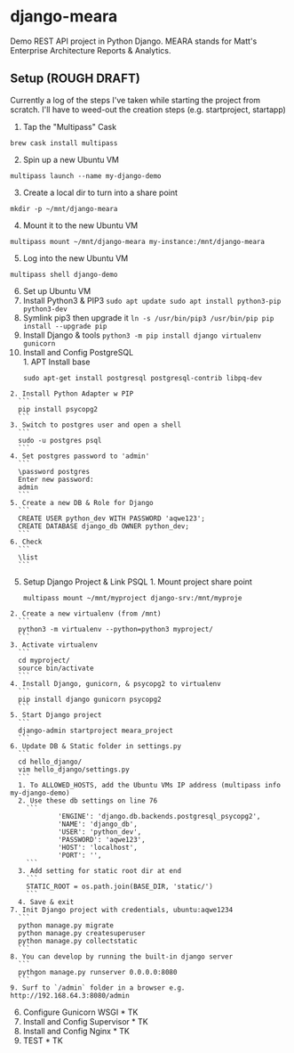 # django-meara
Demo REST API project in Python Django. MEARA stands for Matt's Enterprise Architecture Reports &amp; Analytics.

## Setup (ROUGH DRAFT)
Currently a log of the steps I've taken while starting the project from scratch. I'll have to weed-out the creation steps (e.g. startproject, startapp)

1. Tap the "Multipass" Cask
  ```
  brew cask install multipass
  ```  
2. Spin up a new Ubuntu VM
  ```
  multipass launch --name my-django-demo
  ```
3. Create a local dir to turn into a share point
  ```
  mkdir -p ~/mnt/django-meara
  ```
4. Mount it to the new Ubuntu VM
  ```
  multipass mount ~/mnt/django-meara my-instance:/mnt/django-meara
  ```
5. Log into the new Ubuntu VM
  ```
  multipass shell django-demo
  ```
6. Set up Ubuntu VM
  1. Install Python3 & PIP3
    ```
    sudo apt update
    sudo apt install python3-pip python3-dev
    ```
  2. Symlink pip3 then upgrade it
    ```
    ln -s /usr/bin/pip3 /usr/bin/pip
    pip install --upgrade pip
    ```
  3. Install Django & tools
    ```
    python3 -m pip install django virtualenv gunicorn
    ```
  4. Install and Config PostgreSQL  
    1. APT Install base
      ```
      sudo apt-get install postgresql postgresql-contrib libpq-dev
      ```
    2. Install Python Adapter w PIP
      ```
      pip install psycopg2
      ```
    3. Switch to postgres user and open a shell
      ```
      sudo -u postgres psql
      ```
    4. Set postgres password to 'admin'
      ```
      \password postgres
      Enter new password:
      admin
      ```
    5. Create a new DB & Role for Django
      ```
      CREATE USER python_dev WITH PASSWORD 'aqwe123';
      CREATE DATABASE django_db OWNER python_dev;
      ```
    6. Check
      ```
      \list
      ```
  5. Setup Django Project & Link PSQL
    1. Mount project share point
      ```
      multipass mount ~/mnt/myproject django-srv:/mnt/myproje  
      ```
    2. Create a new virtualenv (from /mnt)
      ```
      python3 -m virtualenv --python=python3 myproject/
      ```
    3. Activate virtualenv
      ```
      cd myproject/
      source bin/activate
      ```
    4. Install Django, gunicorn, & psycopg2 to virtualenv
      ```
      pip install django gunicorn psycopg2
      ```
    5. Start Django project
      ```
      django-admin startproject meara_project
      ```
    6. Update DB & Static folder in settings.py  
      ```
      cd hello_django/
      vim hello_django/settings.py
      ```
      1. To ALLOWED_HOSTS, add the Ubuntu VMs IP address (multipass info my-django-demo)
      2. Use these db settings on line 76
        ```
                'ENGINE': 'django.db.backends.postgresql_psycopg2',
                'NAME': 'django_db',
                'USER': 'python_dev',
                'PASSWORD': 'aqwe123',
                'HOST': 'localhost',
                'PORT': '',
        ```
      3. Add setting for static root dir at end
        ```
        STATIC_ROOT = os.path.join(BASE_DIR, 'static/')
        ```
      4. Save & exit
    7. Init Django project with credentials, ubuntu:aqwe1234
      ```
      python manage.py migrate
      python manage.py createsuperuser
      python manage.py collectstatic
      ```
    8. You can develop by running the built-in django server
      ```
      pythgon manage.py runserver 0.0.0.0:8080
      ```
    9. Surf to `/admin` folder in a browser e.g. http://192.168.64.3:8080/admin

  6. Configure Gunicorn WSGI
    * TK
  7. Install and Config Supervisor
    * TK
  8. Install and Config Nginx
    * TK
  9. TEST
    * TK
